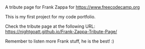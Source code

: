 A tribute page for Frank Zappa for https://www.freecodecamp.org

This is my first project for my code portfolio.

Check the tribute page at the following URL: https://nightgoatt.github.io/Frank-Zappa-Tribute-Page/


Remember to listen more Frank stuff, he is the best! :)
